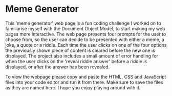 # Meme Generator

This 'meme generator' web page is a fun coding challenge I worked on to familiarise myself with the Document Object Model, to start making my web pages more interactive. 
The web page presents four prompts for the user to choose from, so the user can decide to be presented with either a meme, a joke, a quote or a riddle. Each time the user
clicks on one of the four options the previously shown piece of content is cleared before the new one is displayed. The project also includes a small amount of error handling
for when the user clicks on the 'reveal riddle answer' before a riddle is displayed, or after the answer has been revealed.

To view the webpage please copy and paste the HTML, CSS and JavaScript files into your code editor and run it from there. Make sure to save the files as they are named here. I hope you enjoy playing around with it.

